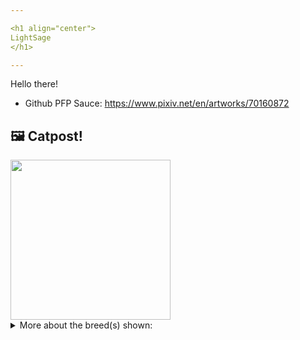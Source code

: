 ```yaml
---

<h1 align="center">
LightSage
</h1>

---
```


Hello there!


- Github PFP Sauce: https://www.pixiv.net/en/artworks/70160872


## 🖼️ Catpost!

<sub>
    <img src="https://cdn2.thecatapi.com/images/C0YfrgcOD.jpg" height="256">
</sub>


<details>
<summary>More about the breed(s) shown:</summary>

Breed: Persian

Description: Persians are sweet, gentle cats that can be playful or quiet and laid-back. Great with families and children, they absolutely love to lounge around the house. While they don’t mind a full house or active kids, they’ll usually hide when they need some alone time.

Links:
<ul>
  <li>CFA http://cfa.org/Breeds/BreedsKthruR/Persian.aspx</li>
  <li>Wikipedia https://en.wikipedia.org/wiki/Persian_(cat)</li>
</ul> 

</details>
